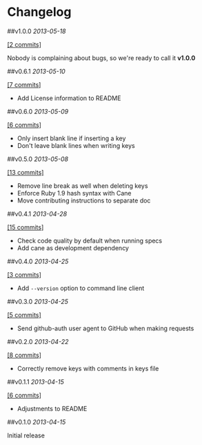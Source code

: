 # Changelog

##v1.0.0
*2013-05-18*

[\[2 commits\]](https://github.com/chrishunt/github-auth/compare/v0.6.1...v1.0.0)

Nobody is complaining about bugs, so we're ready to call it **v1.0.0**

##v0.6.1
*2013-05-10*

[\[7 commits\]](https://github.com/chrishunt/github-auth/compare/v0.6.0...v0.6.1)

- Add License information to README

##v0.6.0
*2013-05-09*

[\[6 commits\]](https://github.com/chrishunt/github-auth/compare/v0.5.0...v0.6.0)

- Only insert blank line if inserting a key
- Don't leave blank lines when writing keys

##v0.5.0
*2013-05-08*

[\[13 commits\]](https://github.com/chrishunt/github-auth/compare/v0.4.1...v0.5.0)

- Remove line break as well when deleting keys
- Enforce Ruby 1.9 hash syntax with Cane
- Move contributing instructions to separate doc

##v0.4.1
*2013-04-28*

[\[15 commits\]](https://github.com/chrishunt/github-auth/compare/v0.4.0...v0.4.1)

- Check code quality by default when running specs
- Add cane as development dependency

##v0.4.0
*2013-04-25*

[\[3 commits\]](https://github.com/chrishunt/github-auth/compare/v0.3.0...v0.4.0)

- Add `--version` option to command line client

##v0.3.0
*2013-04-25*

[\[5 commits\]](https://github.com/chrishunt/github-auth/compare/v0.2.0...v0.3.0)

- Send github-auth user agent to GitHub when making requests

##v0.2.0
*2013-04-22*

[\[8 commits\]](https://github.com/chrishunt/github-auth/compare/v0.1.1...v0.2.0)

- Correctly remove keys with comments in keys file

##v0.1.1
*2013-04-15*

[\[6 commits\]](https://github.com/chrishunt/github-auth/compare/v0.1.0...v0.1.1)

- Adjustments to README

##v0.1.0
*2013-04-15*

Initial release
